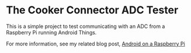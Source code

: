 # The Cooker Connector ADC Tester
This is a simple project to test communicating with an ADC from a Raspberry Pi running Android Things.

For more information, see my related blog post, [Android on a Raspberry Pi](https://www.element14.com/community/community/design-challenges/pichef/blog/2018/02/08/the-cooker-connector-blog-4-android-on-a-raspberry-pi-pi-chef-challenge)
